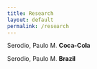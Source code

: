 ```yaml
---
title: Research
layout: default
permalink: /research
---
```


Serodio, Paulo M. **Coca-Cola**

Serodio, Paulo M. **Brazil**
